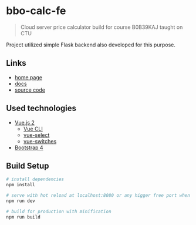 # bbo-calc-fe

> Cloud server price calculator build for course B0B39KAJ taught on CTU

Project utilized simple Flask backend also developed for this purpose.

## Links
 * [home page](https://bbocal.mejty.cz)
 * [docs](https://bbocal.mejty.cz/doc/)
 * [source code](hhtps://bbocla.mejty.cz/src/bbocal.zip)

## Used technologies
 * [Vue.js 2](https://vuejs.org/)
    * [Vue CLI](https://cli.vuejs.org/)
    * [vue-select](http://sagalbot.github.io/vue-select/)
    * [vue-switches](https://github.com/drewjbartlett/vue-switches)
 * [Bootstrap 4](https://getbootstrap.com/)

## Build Setup

``` bash
# install dependencies
npm install

# serve with hot reload at localhost:8080 or any higger free port when 8080 taken
npm run dev

# build for production with minification
npm run build
```
